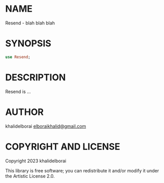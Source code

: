 NAME
====

Resend - blah blah blah

SYNOPSIS
========

```raku
use Resend;
```

DESCRIPTION
===========

Resend is ...

AUTHOR
======

khalidelborai <elboraikhalid@gmail.com>

COPYRIGHT AND LICENSE
=====================

Copyright 2023 khalidelborai

This library is free software; you can redistribute it and/or modify it under the Artistic License 2.0.

